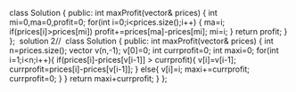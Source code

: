 class Solution {
public:
int maxProfit(vector<int>& prices) {
int mi=0,ma=0,profit=0;
for(int i=0;i<prices.size();i++)
{
ma=i;
if(prices[i]>prices[mi])
profit+=prices[ma]-prices[mi];
mi=i;
}
return profit;
}
};
​
solution 2//
​
class Solution {
public:
int maxProfit(vector<int>& prices) {
int n=prices.size();
vector<int> v(n,-1);
v[0]=0;
int currprofit=0;
int maxi=0;
for(int i=1;i<n;i++){
if(prices[i]-prices[v[i-1]] > currprofit){
v[i]=v[i-1];
currprofit=prices[i]-prices[v[i-1]];
}
else{
v[i]=i;
maxi+=currprofit;
currprofit=0;
}
}
return maxi+currprofit;
}
};